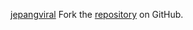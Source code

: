 [jepangviral](https://jepangviral.pages.dev)
Fork the [repository](https://github.com/lapelive) on GitHub.